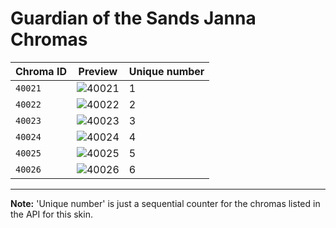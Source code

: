 # Guardian of the Sands Janna Chromas

| Chroma ID | Preview | Unique number |
|---|---|---|
| `40021` | ![40021](https://raw.communitydragon.org/latest/plugins/rcp-be-lol-game-data/global/default/v1/champion-chroma-images/40/40021.png) | 1 |
| `40022` | ![40022](https://raw.communitydragon.org/latest/plugins/rcp-be-lol-game-data/global/default/v1/champion-chroma-images/40/40022.png) | 2 |
| `40023` | ![40023](https://raw.communitydragon.org/latest/plugins/rcp-be-lol-game-data/global/default/v1/champion-chroma-images/40/40023.png) | 3 |
| `40024` | ![40024](https://raw.communitydragon.org/latest/plugins/rcp-be-lol-game-data/global/default/v1/champion-chroma-images/40/40024.png) | 4 |
| `40025` | ![40025](https://raw.communitydragon.org/latest/plugins/rcp-be-lol-game-data/global/default/v1/champion-chroma-images/40/40025.png) | 5 |
| `40026` | ![40026](https://raw.communitydragon.org/latest/plugins/rcp-be-lol-game-data/global/default/v1/champion-chroma-images/40/40026.png) | 6 |

---

**Note:** 'Unique number' is just a sequential counter for the chromas listed in the API for this skin.